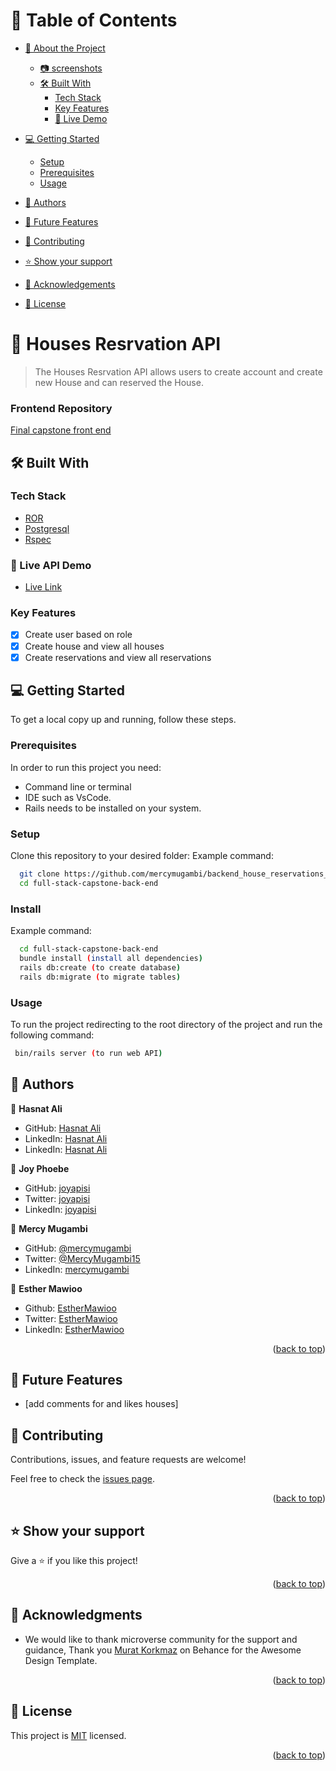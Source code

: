 <a name="readme-top"></a>

# 📗 Table of Contents

- [📖 About the Project](#about-project)
  - [:camera: screenshots](#screenshots)
  - [🛠 Built With](#built-with)
    - [Tech Stack](#tech-stack)
    - [Key Features](#key-features)
    - [🚀 Live Demo](#live-demo)
- [💻 Getting Started](#getting-started)
  - [Setup](#setup)
  - [Prerequisites](#prerequisites)
  - [Usage](#usage)
- [👥 Authors](#authors)
- [🔭 Future Features](#future-features)
- [🤝 Contributing](#contributing)
- [⭐️ Show your support](#support)
- [🙏 Acknowledgements](#acknowledgements)

- [📝 License](#license)

# 🏥 Houses Resrvation API <a name="about-project"></a>

> The Houses Resrvation API allows users to create account and create new House and can reserved the House.

### Frontend Repository
  <a href="https://github.com/mercymugambi/frontend_house_reservations_react_app.git">Final capstone front end</a>

## 🛠 Built With <a name="built-with"></a>

### Tech Stack <a name="tech-stack"></a>

- <a href="https://www.ruby-lang.org/es/">ROR</a>
- <a href="https://www.postgresql.org/">Postgresql</a>
- <a href="https://rspec.info/">Rspec</a>

### :rocket: Live API Demo <a name="live-demo"></a>

  - <a href="">Live Link</a>

### Key Features <a name="key-features"></a>

- [x] Create user based on role
- [x] Create house and view all houses
- [x] Create reservations and view all reservations

## 💻 Getting Started <a name="getting-started"></a>

To get a local copy up and running, follow these steps.

### Prerequisites

In order to run this project you need:

- Command line or terminal
- IDE such as VsCode.
- Rails needs to be installed on your system.

### Setup

Clone this repository to your desired folder:
Example command:

```sh
  git clone https://github.com/mercymugambi/backend_house_reservations_rails_app.git
  cd full-stack-capstone-back-end

```

### Install

Example command:

```sh
  cd full-stack-capstone-back-end
  bundle install (install all dependencies)
  rails db:create (to create database)
  rails db:migrate (to migrate tables)

```

### Usage

To run the project redirecting to the root directory of the project and run the following command:

```sh
 bin/rails server (to run web API)

```

## 👥 Authors <a name="authors"></a>

👤 **Hasnat Ali**

- GitHub: [Hasnat Ali](https://github.com/hasnatali1947)
- LinkedIn: [Hasnat Ali](https://www.linkedin.com/in/hasnattali/)
- LinkedIn: [Hasnat Ali](https://twitter.com/hasnatking1947)
  
👥 **Joy Phoebe**

- GitHub: [joyapisi](https://github.com/joyapisi)
- Twitter: [joyapisi](https://twitter.com/joyphoebe300)
- LinkedIn: [joyapisi](https://www.linkedin.com/in/joyapisi/)
  
👥 **Mercy Mugambi**

- GitHub: [@mercymugambi](https://github.com/mercymugambi)
- Twitter: [@MercyMugambi15](https://twitter.com/MercyMugambi15)
- LinkedIn: [mercymugambi](https://www.linkedin.com/in/mercymugambi)

👤 **Esther Mawioo**

- Github: [EstherMawioo](https://github.com/mumo-esther/mumo-esther)
- Twitter: [EstherMawioo](https://twitter.com/EstherMawioo)
- LinkedIn: [EstherMawioo](https://www.linkedin.com/in/esther-mawioo-58b636225/)
  
<p align="right">(<a href="#readme-top">back to top</a>)</p>

## 🔭 Future Features <a name="future-features"></a>

- [add comments for and likes houses]

## 🤝 Contributing <a name="contributing"></a>

Contributions, issues, and feature requests are welcome!

Feel free to check the [issues page](https://github.com/mercymugambi/backend_house_reservations_rails_app/issues).

<p align="right">(<a href="#readme-top">back to top</a>)</p>

## ⭐️ Show your support <a name="support"></a>

Give a ⭐️ if you like this project!

<p align="right">(<a href="#readme-top">back to top</a>)</p>

## 🙏 Acknowledgments <a name="acknowledgements"></a>

-  We would like to thank microverse community for the support and guidance, Thank you [Murat Korkmaz](https://www.behance.net/muratk)  on Behance for the Awesome Design Template.

<p align="right">(<a href="#readme-top">back to top</a>)</p>

## 📝 License <a name="license"></a>

This project is [MIT](./LICENSE) licensed.

<p align="right">(<a href="#readme-top">back to top</a>)</p>

